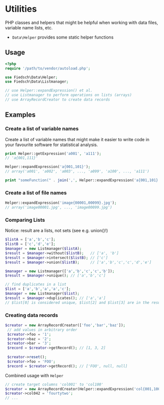 # Utilities 

PHP classes and helpers that might be helpful when working with data files, variable name lists, etc. 
 
 * `Data\Helper` provides some static helper functions

 
## Usage

```php
<?php
require '/path/to/vendor/autoload.php';

use Fiedsch\Data\Helper;
use Fiedsch\Data\Listmanager;

// use Helper::expandExpression() et al.
// use Listmanager to perform operations on lists (arrays) 
// use ArrayRecordCreator to create data records
```


## Examples


### Create a list of variable names  

Create a list of variable names that might make it easier to write code in your favourite software for 
statistical analysis.
 
```php
print Helper::getExpression('a001', 'a111'); 
// 'a{001,111}' 

Helper::expandExpression('a{001,101}'); 
// array('a001', 'a002', 'a003', ..., 'a099', 'a100', ..., 'a111')

print "someFunction(" . join(',', Helper::expandExpression('a{001,101}')) . ");"; 
```


### Create a list of file names

```php
Helper::expandExpression('image{00001,00099}.jpg');
// array('image00001.jpg', ..., 'image00099.jpg') 
```
### Comparing Lists

Notice: result are a lists, not sets (see e.g. union()!)

```php
$listA = ['a','b','c'];
$listB = ['c','d','e'];
$manager = new Listmanager($listA);
$result = $manager->without($listB);   // ['a', 'b']
$result = $manager->intersect($listB); // ['c']
$result = $manager->union($listB);     // ['a','b','c','c','d','e']

$manager = new Listmanager(['a','b','c','c','b']);
$result = $manager->unique(); // ['a','b','c']

// find duplicates in a list
$list = ['a','b','a','a','c'];
$manager = new Listmanager($list);
$result = $manager->duplicates(); // ['a','a'] 
// $list[0] is considered unique, $list[2] and $list[3] are in the result
```

### Creating data records

```php
$creator = new ArrayRecordCreator(['foo','bar','baz']);
 // add values in arbitrary order
 $creator->foo = '1';
 $creator->baz = '2';
 $creator->bar = '3';
 $record = $creator->getRecord(); // [1, 3, 2]
 
 $creator->reset();
 $creator->foo = 'FOO';
 $record = $creator->getRecord(); // ['FOO', null, null]
 ```
 
 Combined usage with `Helper`
 ```php
 // create target columns 'col001' to 'col100'
 $creator = new ArrayRecordCreator(Helper::expandExpression('col{001,100}'));
 $creator->col042 = 'fourtytwo';
 // ...
 ```
 
 